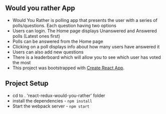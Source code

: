 ## Would you rather App

* Would You Rather is polling app that presents the user with a series of polls/questions. Each question having two options
* Users can login. The Home page displays Unanswered and Answered polls (Latest ones first)
* Polls can be answered from the Home page
* Clicking on a poll displays info about how many users have answered it
* Users can also add new questions
* There is a leaderboard which will allow you to see which user has voted the most
* This project was bootstrapped with [Create React App](https://github.com/facebook/create-react-app).

## Project Setup

* cd to . 'react-redux-would-you-rather' folder
* install the dependencies - `npm install`
* Start the webpack server - `npm start`